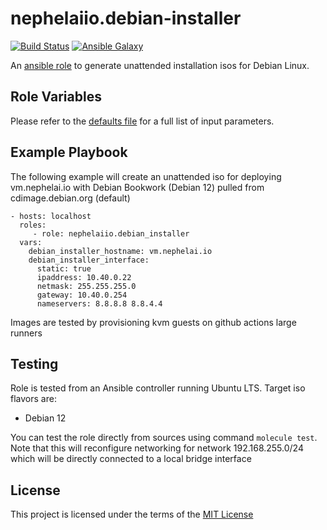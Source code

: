 # nephelaiio.debian-installer

[![Build Status](https://github.com/nephelaiio/ansible-role-debian-installer/workflows/molecule/badge.svg)](https://github.com/nephelaiio/ansible-role-debian-installer/actions)
[![Ansible Galaxy](http://img.shields.io/badge/ansible--galaxy-nephelaiio.debian-installer-blue.svg)](https://galaxy.ansible.com/nephelaiio/debian-installer/)

An [ansible role](https://galaxy.ansible.com/nephelaiio/debian-installer) to generate unattended installation isos for Debian Linux.

## Role Variables

Please refer to the [defaults file](/defaults/main.yml) for a full list of input parameters.

## Example Playbook

The following example will create an unattended iso for deploying vm.nephelai.io with Debian Bookwork (Debian 12) pulled from cdimage.debian.org (default)

```
- hosts: localhost
  roles:
     - role: nephelaiio.debian_installer
  vars:
    debian_installer_hostname: vm.nephelai.io
    debian_installer_interface:
      static: true
      ipaddress: 10.40.0.22
      netmask: 255.255.255.0
      gateway: 10.40.0.254
      nameservers: 8.8.8.8 8.8.4.4
```

Images are tested by provisioning kvm guests on github actions large runners

## Testing

Role is tested from an Ansible controller running Ubuntu LTS. Target iso flavors are:
  * Debian 12

You can test the role directly from sources using command ` molecule test `. Note that this will reconfigure networking for network 192.168.255.0/24 which will be directly connected to a local bridge interface

## License

This project is licensed under the terms of the [MIT License](/LICENSE)

